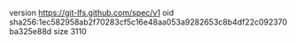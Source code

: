 version https://git-lfs.github.com/spec/v1
oid sha256:1ec582958ab2f70283cf5c16e48aa053a9282653c8b4df22c092370ba325e88d
size 3110
